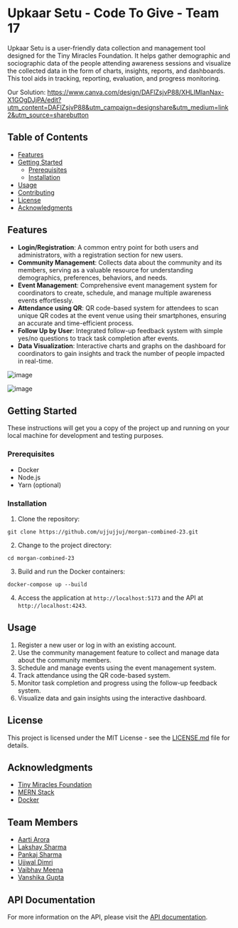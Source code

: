 # Upkaar Setu - Code To Give - Team 17

Upkaar Setu is a user-friendly data collection and management tool designed for the Tiny Miracles Foundation. It helps gather demographic and sociographic data of the people attending awareness sessions and visualize the collected data in the form of charts, insights, reports, and dashboards. This tool aids in tracking, reporting, evaluation, and progress monitoring.

Our Solution: https://www.canva.com/design/DAFlZsjvP88/XHLIMlanNax-X1GOgDJjPA/edit?utm_content=DAFlZsjvP88&utm_campaign=designshare&utm_medium=link2&utm_source=sharebutton

## Table of Contents

- [Features](#features)
- [Getting Started](#getting-started)
  - [Prerequisites](#prerequisites)
  - [Installation](#installation)
- [Usage](#usage)
- [Contributing](#contributing)
- [License](#license)
- [Acknowledgments](#acknowledgments)

## Features

- **Login/Registration**: A common entry point for both users and administrators, with a registration section for new users.
- **Community Management**: Collects data about the community and its members, serving as a valuable resource for understanding demographics, preferences, behaviors, and needs.
- **Event Management**: Comprehensive event management system for coordinators to create, schedule, and manage multiple awareness events effortlessly.
- **Attendance using QR**: QR code-based system for attendees to scan unique QR codes at the event venue using their smartphones, ensuring an accurate and time-efficient process.
- **Follow Up by User**: Integrated follow-up feedback system with simple yes/no questions to track task completion after events.
- **Data Visualization**: Interactive charts and graphs on the dashboard for coordinators to gain insights and track the number of people impacted in real-time.

![image](https://github.com/ujjujjuj/morgan-combined-23/assets/97671310/edec2c93-0c34-4d20-a22f-edf920710eb5)

![image](https://github.com/ujjujjuj/morgan-combined-23/assets/97671310/e5994ac4-6bcb-449f-80bd-398db22bb33d)

## Getting Started

These instructions will get you a copy of the project up and running on your local machine for development and testing purposes.

### Prerequisites

- Docker
- Node.js
- Yarn (optional)

### Installation

1. Clone the repository:

```
git clone https://github.com/ujjujjuj/morgan-combined-23.git
```

2. Change to the project directory:

```
cd morgan-combined-23
```

3. Build and run the Docker containers:

```
docker-compose up --build
```

4. Access the application at `http://localhost:5173` and the API at `http://localhost:4243`.

## Usage

1. Register a new user or log in with an existing account.
2. Use the community management feature to collect and manage data about the community members.
3. Schedule and manage events using the event management system.
4. Track attendance using the QR code-based system.
5. Monitor task completion and progress using the follow-up feedback system.
6. Visualize data and gain insights using the interactive dashboard.

## License

This project is licensed under the MIT License - see the [LICENSE.md](LICENSE.md) file for details.

## Acknowledgments

- [Tiny Miracles Foundation](https://www.tinymiraclesfoundation.com/)
- [MERN Stack](https://www.mongodb.com/mern-stack)
- [Docker](https://www.docker.com/)

## Team Members

- [Aarti Arora](https://github.com/aarti-1108)
- [Lakshay Sharma](https://github.com/LAKSHAY162003)
- [Pankaj Sharma](https://github.com/Jarvis-AI007)
- [Ujjwal Dimri](https://github.com/ujjujjuj)
- [Vaibhav Meena](https://github.com/Frostbite-ai)
- [Vanshika Gupta](https://github.com/Vanshikaguptaa)

## API Documentation

For more information on the API, please visit the [API documentation](https://frostbite-ai.github.io/MorganBackend/).
